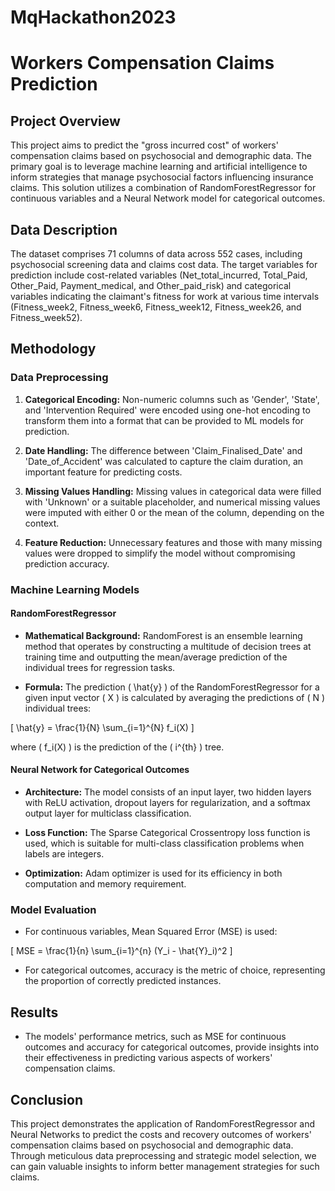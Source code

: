 # MqHackathon2023

# Workers Compensation Claims Prediction

## Project Overview

This project aims to predict the "gross incurred cost" of workers' compensation claims based on psychosocial and demographic data. The primary goal is to leverage machine learning and artificial intelligence to inform strategies that manage psychosocial factors influencing insurance claims. This solution utilizes a combination of RandomForestRegressor for continuous variables and a Neural Network model for categorical outcomes.

## Data Description

The dataset comprises 71 columns of data across 552 cases, including psychosocial screening data and claims cost data. The target variables for prediction include cost-related variables (Net_total_incurred, Total_Paid, Other_Paid, Payment_medical, and Other_paid_risk) and categorical variables indicating the claimant's fitness for work at various time intervals (Fitness_week2, Fitness_week6, Fitness_week12, Fitness_week26, and Fitness_week52).

## Methodology

### Data Preprocessing

1. **Categorical Encoding:** Non-numeric columns such as 'Gender', 'State', and 'Intervention Required' were encoded using one-hot encoding to transform them into a format that can be provided to ML models for prediction.

2. **Date Handling:** The difference between 'Claim_Finalised_Date' and 'Date_of_Accident' was calculated to capture the claim duration, an important feature for predicting costs.

3. **Missing Values Handling:** Missing values in categorical data were filled with 'Unknown' or a suitable placeholder, and numerical missing values were imputed with either 0 or the mean of the column, depending on the context.

4. **Feature Reduction:** Unnecessary features and those with many missing values were dropped to simplify the model without compromising prediction accuracy.

### Machine Learning Models

#### RandomForestRegressor

- **Mathematical Background:** RandomForest is an ensemble learning method that operates by constructing a multitude of decision trees at training time and outputting the mean/average prediction of the individual trees for regression tasks.

- **Formula:** The prediction \( \hat{y} \) of the RandomForestRegressor for a given input vector \( X \) is calculated by averaging the predictions of \( N \) individual trees:

\[ \hat{y} = \frac{1}{N} \sum_{i=1}^{N} f_i(X) \]

where \( f_i(X) \) is the prediction of the \( i^{th} \) tree.

#### Neural Network for Categorical Outcomes

- **Architecture:** The model consists of an input layer, two hidden layers with ReLU activation, dropout layers for regularization, and a softmax output layer for multiclass classification.

- **Loss Function:** The Sparse Categorical Crossentropy loss function is used, which is suitable for multi-class classification problems when labels are integers.

- **Optimization:** Adam optimizer is used for its efficiency in both computation and memory requirement.

### Model Evaluation

- For continuous variables, Mean Squared Error (MSE) is used:

\[ MSE = \frac{1}{n} \sum_{i=1}^{n} (Y_i - \hat{Y}_i)^2 \]

- For categorical outcomes, accuracy is the metric of choice, representing the proportion of correctly predicted instances.

## Results

- The models' performance metrics, such as MSE for continuous outcomes and accuracy for categorical outcomes, provide insights into their effectiveness in predicting various aspects of workers' compensation claims.

## Conclusion

This project demonstrates the application of RandomForestRegressor and Neural Networks to predict the costs and recovery outcomes of workers' compensation claims based on psychosocial and demographic data. Through meticulous data preprocessing and strategic model selection, we can gain valuable insights to inform better management strategies for such claims.
